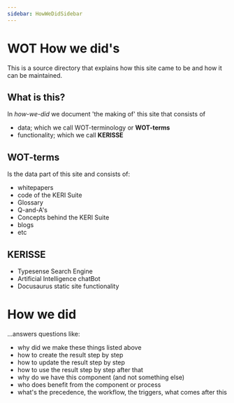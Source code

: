 ```yaml
---
sidebar: HowWeDidSidebar
---
```

# WOT How we did's

This is a source directory that explains how this site came to be and how it can be maintained.

## What is this?
In *how-we-did* we document 'the making of' this site that consists of 
- data; which we call WOT-terminology or **WOT-terms**
- functionality; which we call **KERISSE**

## WOT-terms
Is the data part of this site and consists of:
- whitepapers
- code of the KERI Suite
- Glossary
- Q-and-A's
- Concepts behind the KERI Suite
- blogs
- etc

## KERISSE
- Typesense Search Engine
- Artificial Intelligence chatBot 
- Docusaurus static site functionality

# How we did
...answers questions like:
- why did we make these things listed above
- how to create the result step by step
- how to update the result step by step
- how to use the result step by step after that
- why do we have this component (and not something else)
- who does benefit from the component or process
- what's the precedence, the workflow, the triggers, what comes after this